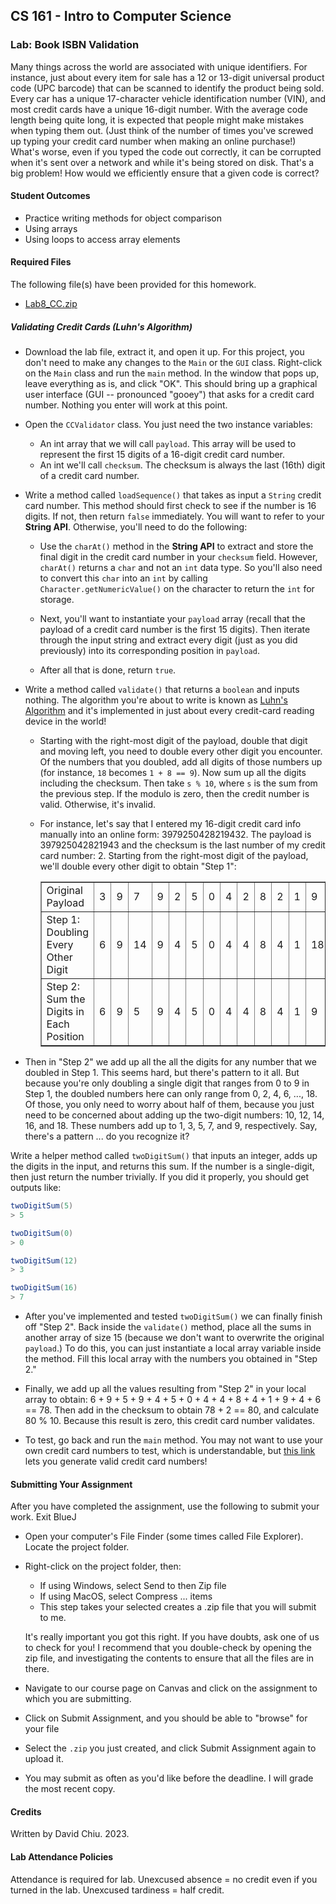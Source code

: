 ## CS 161 - Intro to Computer Science

### Lab: Book ISBN Validation

Many things across the world are associated with unique identifiers. For instance, just about every item for sale has a 12 or 13-digit universal product code (UPC barcode) that can be scanned to identify the product being sold. Every car has a unique 17-character vehicle identification number (VIN), and most credit cards have a unique 16-digit number. With the average code length being quite long, it is expected that people might make mistakes when typing them out. (Just think of the number of times you've screwed up typing your credit card number when making an online purchase!) What's worse, even if you typed the code out correctly, it can be corrupted when it's sent over a network and while it's being stored on disk. That's a big problem! How would we efficiently ensure that a given code is correct?


#### Student Outcomes

- Practice writing methods for object comparison
- Using arrays
- Using loops to access array elements



#### Required Files

The following file(s) have been provided for this homework.

- [Lab8_CC.zip](Lab8_CC.zip)

##### Validating Credit Cards (Luhn's Algorithm)

- Download the lab file, extract it, and open it up. For this project, you don't need to make any changes to the `Main` or the `GUI` class. Right-click on the `Main` class and run the `main` method. In the window that pops up, leave everything as is, and click "OK". This should bring up a graphical user interface (GUI -- pronounced "gooey") that asks for a credit card number. Nothing you enter will work at this point.

- Open the `CCValidator` class. You just need the two instance variables:

  - An int array that we will call `payload`. This array will be used to represent the first 15 digits of a 16-digit credit card number.
  - An int we'll call `checksum`. The checksum is always the last (16th) digit of a credit card number.

- Write a method called `loadSequence()` that takes as input a `String` credit card number. This method should first check to see if the number is 16 digits. If not, then return `false` immediately. You will want to refer to your **String API**. Otherwise, you'll need to do the following:

  - Use the `charAt()` method in the **String API** to extract and store the final digit in the credit card number in your `checksum` field. However, `charAt()` returns a `char` and not an `int` data type. So you'll also need to convert this `char` into an `int` by calling `Character.getNumericValue()` on the character to return the `int` for storage.

  - Next, you'll want to instantiate your `payload` array (recall that the payload of a credit card number is the first 15 digits). Then iterate through the input string and extract every digit (just as you did previously) into its corresponding position in `payload`.

  - After all that is done, return `true`.

- Write a method called `validate()` that returns a `boolean` and inputs nothing. The algorithm you're about to write is known as [Luhn's Algorithm](https://en.wikipedia.org/wiki/Luhn_algorithm) and it's implemented in just about every credit-card reading device in the world! 

  - Starting with the right-most digit of the payload, double that digit and moving left, you need to double every other digit you encounter. Of the numbers that you doubled, add all digits of those numbers up (for instance, `18` becomes `1 + 8 == 9`). Now sum up all the digits including the checksum. Then take `s % 10`, where `s` is the sum from the previous step. If the modulo is zero, then the credit number is valid. Otherwise, it's invalid.

  - For instance, let's say that I entered my 16-digit credit card info manually into an online form: 3979250428219432. The payload is 397925042821943 and the checksum is the last number of my credit card number: 2. Starting from the right-most digit of the payload, we'll double every other digit to obtain "Step 1":

    <table border="1">
      <tr>
        <td>Original Payload</td>
        <td>3</td>
        <td>9</td>
        <td>7</td>
        <td>9</td>
        <td>2</td>
        <td>5</td>
        <td>0</td>
        <td>4</td>
        <td>2</td>
        <td>8</td>
        <td>2</td>
        <td>1</td>
        <td>9</td>
        <td>4</td>
        <td>3</td>
      </tr>
      <tr>
        <td>Step 1: Doubling Every Other Digit</td>
        <td>6</td>
        <td>9</td>
        <td>14</td>
        <td>9</td>
        <td>4</td>
        <td>5</td>
        <td>0</td>
        <td>4</td>
        <td>4</td>
        <td>8</td>
        <td>4</td>
        <td>1</td>
        <td>18</td>
        <td>4</td>
        <td>6</td>
      </tr>
      <tr>
        <td>Step 2: Sum the Digits in Each Position</td>
        <td>6</td>
        <td>9</td>
        <td>5</td>
        <td>9</td>
        <td>4</td>
        <td>5</td>
        <td>0</td>
        <td>4</td>
        <td>4</td>
        <td>8</td>
        <td>4</td>
        <td>1</td>
        <td>9</td>
        <td>4</td>
        <td>6</td>
      </tr>
      </table>


- Then in "Step 2" we add up all the all the digits for any number that we doubled in Step 1. This seems hard, but there's pattern to it all. But because you're only doubling a single digit that ranges from 0 to 9 in Step 1, the doubled numbers here can only range from 0, 2, 4, 6, ..., 18. Of those, you only need to worry about half of them, because you just need to be concerned about adding up the two-digit numbers: 10, 12, 14, 16, and 18. These numbers add up to 1, 3, 5, 7, and 9, respectively. Say, there's a pattern ... do you recognize it?

Write a helper method called `twoDigitSum()` that inputs an integer, adds up the digits in the input, and returns this sum. If the number is a single-digit, then just return the number trivially. If you did it properly, you should get outputs like:

  ```java
  twoDigitSum(5)
  > 5

  twoDigitSum(0)
  > 0

  twoDigitSum(12)
  > 3

  twoDigitSum(16)
  > 7
  ```

- After you've implemented and tested `twoDigitSum()` we can finally finish off "Step 2". Back inside the `validate()` method, place all the sums in another array of size 15 (because we don't want to overwrite the original `payload`.) To do this, you can just instantiate a local array variable inside the method. Fill this local array with the numbers you obtained in "Step 2."

- Finally, we add up all the values resulting from "Step 2" in your local array to obtain: 
6 + 9 + 5 + 9 + 4 + 5 + 0 + 4 + 4 + 8 + 4 + 1 + 9 + 4 + 6 == 78. Then add in the checksum to obtain 78 + 2 == 80, and calculate 80 % 10. Because this result is zero, this credit card number validates.

- To test, go back and run the `main` method. You may not want to use your own credit card numbers to test, which is understandable, but <a href="https://www.dcode.fr/luhn-algorithm">this link</a>
	lets you generate  valid credit card numbers! 


#### Submitting Your Assignment

After you have completed the assignment, use the following to submit your work.
Exit BlueJ

- Open your computer's File Finder (some times called File Explorer). Locate the project folder.

- Right-click on the project folder, then:

  - If using Windows, select Send to then Zip file
  - If using MacOS, select Compress ... items
  - This step takes your selected creates a .zip file that you will submit to me.

  It's really important you got this right. If you have doubts, ask one of us to check for you! I recommend that you double-check by opening the zip file, and investigating the contents to ensure that all the files are in there.

- Navigate to our course page on Canvas and click on the assignment to which you are submitting.

- Click on Submit Assignment, and you should be able to "browse" for your file

- Select the `.zip` you just created, and click Submit Assignment again to upload it.

- You may submit as often as you'd like before the deadline. I will grade the most recent copy.

#### Credits

Written by David Chiu. 2023.

#### Lab Attendance Policies

Attendance is required for lab. Unexcused absence = no credit even if you turned in the lab. Unexcused tardiness = half credit.

